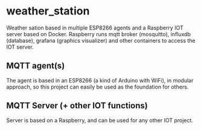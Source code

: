 # weather_station
Weather sation based in multiple ESP8266 agents and a Raspberry IOT server based on Docker. 
Raspberry runs mqtt broker (mosquitto), influxdb (database), grafana (graphics visualizer) and other containers to access the IOT server.
## MQTT agent(s)
The agent is based in an ESP8266 (a kind of Arduino with WiFi), in modular approach, so this project can easily be used as the foundation for others.
## MQTT Server (+ other IOT functions)
Server is based on a Raspberry, and can be used for any other IOT project.
